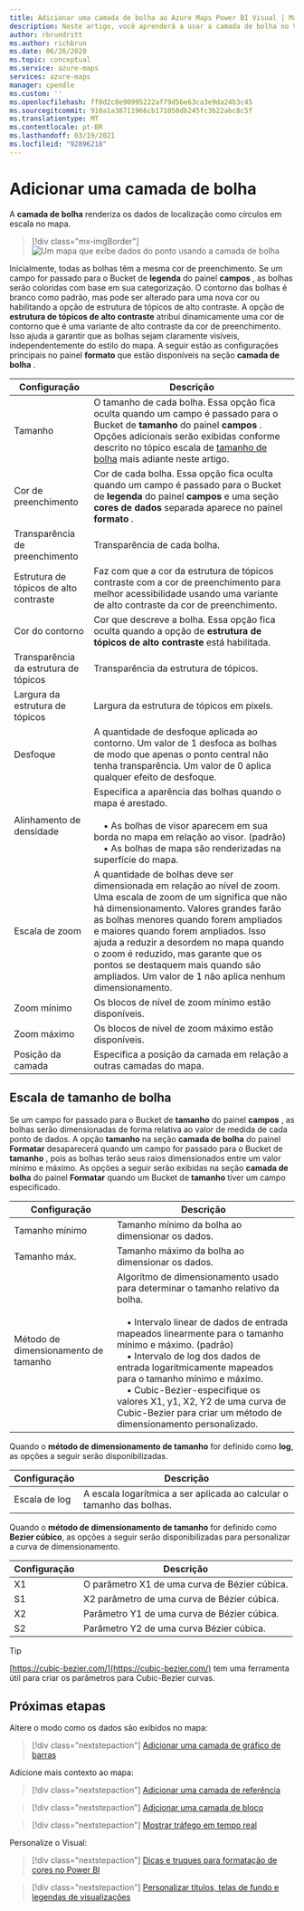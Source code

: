 ```yaml
---
title: Adicionar uma camada de bolha ao Azure Maps Power BI Visual | Mapas do Microsoft Azure
description: Neste artigo, você aprenderá a usar a camada de bolha no Visual do Microsoft Azure Maps para Power BI.
author: rbrundritt
ms.author: richbrun
ms.date: 06/26/2020
ms.topic: conceptual
ms.service: azure-maps
services: azure-maps
manager: cpendle
ms.custom: ''
ms.openlocfilehash: ff0d2c8e90995222af79d5be63ca3e9da24b3c45
ms.sourcegitcommit: 910a1a38711966cb171050db245fc3b22abc8c5f
ms.translationtype: MT
ms.contentlocale: pt-BR
ms.lasthandoff: 03/19/2021
ms.locfileid: "92896218"
---
```

# <a name="add-a-bubble-layer"></a>Adicionar uma camada de bolha

A **camada de bolha** renderiza os dados de localização como círculos em escala no mapa.

> [!div class="mx-imgBorder"]
> ![Um mapa que exibe dados do ponto usando a camada de bolha](media/power-bi-visual/bubble-layer-with-legend-color.png)

Inicialmente, todas as bolhas têm a mesma cor de preenchimento. Se um campo for passado para o Bucket de **legenda** do painel **campos** , as bolhas serão coloridas com base em sua categorização. O contorno das bolhas é branco como padrão, mas pode ser alterado para uma nova cor ou habilitando a opção de estrutura de tópicos de alto contraste. A opção de **estrutura de tópicos de alto contraste** atribui dinamicamente uma cor de contorno que é uma variante de alto contraste da cor de preenchimento. Isso ajuda a garantir que as bolhas sejam claramente visíveis, independentemente do estilo do mapa. A seguir estão as configurações principais no painel **formato** que estão disponíveis na seção **camada de bolha** .

| Configuração               | Descrição    |
|-----------------------|----------------|
| Tamanho                  | O tamanho de cada bolha. Essa opção fica oculta quando um campo é passado para o Bucket de **tamanho** do painel **campos** . Opções adicionais serão exibidas conforme descrito no tópico escala de [tamanho de bolha](#bubble-size-scaling) mais adiante neste artigo. |
| Cor de preenchimento            | Cor de cada bolha. Essa opção fica oculta quando um campo é passado para o Bucket de **legenda** do painel **campos** e uma seção **cores de dados** separada aparece no painel **formato** . |
| Transparência de preenchimento     | Transparência de cada bolha. |
| Estrutura de tópicos de alto contraste | Faz com que a cor da estrutura de tópicos contraste com a cor de preenchimento para melhor acessibilidade usando uma variante de alto contraste da cor de preenchimento. |
| Cor do contorno         | Cor que descreve a bolha. Essa opção fica oculta quando a opção de **estrutura de tópicos de alto contraste** está habilitada. |
| Transparência da estrutura de tópicos  | Transparência da estrutura de tópicos. |
| Largura da estrutura de tópicos         | Largura da estrutura de tópicos em pixels. |
| Desfoque                  | A quantidade de desfoque aplicada ao contorno. Um valor de 1 desfoca as bolhas de modo que apenas o ponto central não tenha transparência. Um valor de 0 aplica qualquer efeito de desfoque. |
| Alinhamento de densidade       | Especifica a aparência das bolhas quando o mapa é arestado. <br/><br/>&nbsp;&nbsp;&nbsp;&nbsp;• As bolhas de visor aparecem em sua borda no mapa em relação ao visor. (padrão)<br/>&nbsp;&nbsp;&nbsp;&nbsp;• As bolhas de mapa são renderizadas na superfície do mapa. |
| Escala de zoom            | A quantidade de bolhas deve ser dimensionada em relação ao nível de zoom. Uma escala de zoom de um significa que não há dimensionamento. Valores grandes farão as bolhas menores quando forem ampliados e maiores quando forem ampliados. Isso ajuda a reduzir a desordem no mapa quando o zoom é reduzido, mas garante que os pontos se destaquem mais quando são ampliados. Um valor de 1 não aplica nenhum dimensionamento. |
| Zoom mínimo              | Os blocos de nível de zoom mínimo estão disponíveis. |
| Zoom máximo              | Os blocos de nível de zoom máximo estão disponíveis. |
| Posição da camada        | Especifica a posição da camada em relação a outras camadas do mapa. |

## <a name="bubble-size-scaling"></a>Escala de tamanho de bolha

Se um campo for passado para o Bucket de **tamanho** do painel **campos** , as bolhas serão dimensionadas de forma relativa ao valor de medida de cada ponto de dados. A opção **tamanho** na seção **camada de bolha** do painel **Formatar** desaparecerá quando um campo for passado para o Bucket de **tamanho** , pois as bolhas terão seus raios dimensionados entre um valor mínimo e máximo. As opções a seguir serão exibidas na seção **camada de bolha** do painel **Formatar** quando um Bucket de **tamanho** tiver um campo especificado.

| Configuração             | Descrição  |
|---------------------|--------------|
| Tamanho mínimo            | Tamanho mínimo da bolha ao dimensionar os dados.|
| Tamanho máx.            | Tamanho máximo da bolha ao dimensionar os dados.|
| Método de dimensionamento de tamanho | Algoritmo de dimensionamento usado para determinar o tamanho relativo da bolha.<br/><br/>&nbsp;&nbsp;&nbsp;&nbsp;• Intervalo linear de dados de entrada mapeados linearmente para o tamanho mínimo e máximo. (padrão)<br/>&nbsp;&nbsp;&nbsp;&nbsp;• Intervalo de log dos dados de entrada logaritmicamente mapeados para o tamanho mínimo e máximo.<br/>&nbsp;&nbsp;&nbsp;&nbsp;• Cubic-Bezier-especifique os valores X1, y1, X2, Y2 de uma curva de Cubic-Bezier para criar um método de dimensionamento personalizado. |

Quando o **método de dimensionamento de tamanho** for definido como **log**, as opções a seguir serão disponibilizadas.

| Configuração   | Descrição      |
|-----------|------------------|
| Escala de log | A escala logarítmica a ser aplicada ao calcular o tamanho das bolhas. |

Quando o **método de dimensionamento de tamanho** for definido como **Bezier cúbico**, as opções a seguir serão disponibilizadas para personalizar a curva de dimensionamento.

| Configuração | Descrição                           |
|---------|---------------------------------------|
| X1      | O parâmetro X1 de uma curva de Bézier cúbica. |
| S1      | X2 parâmetro de uma curva de Bézier cúbica. |
| X2      | Parâmetro Y1 de uma curva de Bézier cúbica. |
| S2      | Parâmetro Y2 de uma curva Bézier cúbica. |

> [!TIP]
> [https://cubic-bezier.com/](https://cubic-bezier.com/) tem uma ferramenta útil para criar os parâmetros para Cubic-Bezier curvas.

## <a name="next-steps"></a>Próximas etapas

Altere o modo como os dados são exibidos no mapa:

> [!div class="nextstepaction"]
> [Adicionar uma camada de gráfico de barras](power-bi-visual-add-bar-chart-layer.md)

Adicione mais contexto ao mapa:

> [!div class="nextstepaction"]
> [Adicionar uma camada de referência](power-bi-visual-add-reference-layer.md)

> [!div class="nextstepaction"]
> [Adicionar uma camada de bloco](power-bi-visual-add-tile-layer.md)

> [!div class="nextstepaction"]
> [Mostrar tráfego em tempo real](power-bi-visual-show-real-time-traffic.md)

Personalize o Visual:

> [!div class="nextstepaction"]
> [Dicas e truques para formatação de cores no Power BI](/power-bi/visuals/service-tips-and-tricks-for-color-formatting)

> [!div class="nextstepaction"]
> [Personalizar títulos, telas de fundo e legendas de visualizações](/power-bi/visuals/power-bi-visualization-customize-title-background-and-legend)
